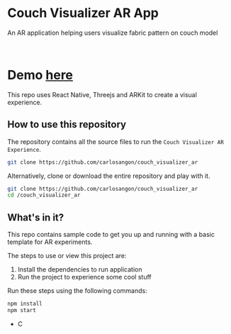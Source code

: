 # Couch Visualizer AR App
An AR application helping users visualize fabric pattern on couch model

<br/>

# Demo  <a href="https://youtu.be/d5c_XQDK8m8"> here </a>

This repo uses React Native, Threejs and ARKit to create a visual experience. 

## How to use this repository

The repository contains all the source files to run the `Couch Visualizer AR Experience`.


```bash
git clone https://github.com/carlosangon/couch_visualizer_ar
```

Alternatively, clone or download the entire repository and play with it.

```bash
git clone https://github.com/carlosangon/couch_visualizer_ar
cd /couch_visualizer_ar
```

## What's in it?

This repo contains sample code to get you up and running with a basic template for AR experiments.

The steps to use or view this project are:

1. Install the dependencies to run application
2. Run the project to experience some cool stuff

Run these steps using the following commands:

```bash
npm install
npm start
```
- C

